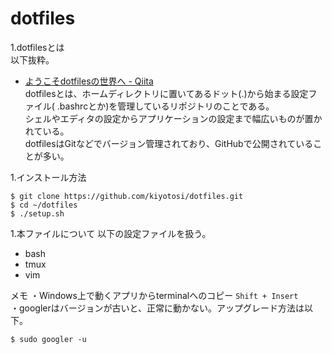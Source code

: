 # dotfiles

1.dotfilesとは  
  以下抜粋。  

- [ようこそdotfilesの世界へ - Qiita  ](https://qiita.com/yutakatay/items/c6c7584d9795799ee164)  
  dotfilesとは、ホームディレクトリに置いてあるドット(.)から始まる設定ファイル(
  .bashrcとか)を管理しているリポジトリのことである。  
  シェルやエディタの設定からアプリケーションの設定まで幅広いものが置かれている。  
  dotfilesはGitなどでバージョン管理されており、GitHubで公開されていることが多い。  

1.インストール方法
~~~cd ~
$ git clone https://github.com/kiyotosi/dotfiles.git
$ cd ~/dotfiles
$ ./setup.sh
~~~

1.本ファイルについて
以下の設定ファイルを扱う。
- bash  
- tmux  
- vim  

メモ
・Windows上で動くアプリからterminalへのコピー `Shift + Insert`  
・googlerはバージョンが古いと、正常に動かない。アップグレード方法は以下。  
~~~
$ sudo googler -u
~~~

